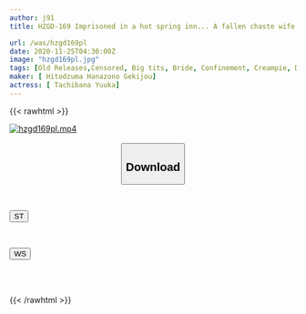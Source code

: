 ```yaml
---
author: j91
title: HZGD-169 Imprisoned in a hot spring inn... A fallen chaste wife Michiru Aika leaks love juice and goes crazy with aphrodisiacs and skilled techniques

url: /was/hzgd169pl
date: 2020-11-25T04:30:00Z
image: "hzgd169pl.jpg"
tags: [Old Releases,Censored, Big tits, Bride, Confinement, Creampie, Drama, Married Woman, Restraint, Solowork, Young wife]
maker: [ Hitodzuma Hanazono Gekijou]
actress: [ Tachibana Yuuka]
---
```



{{< rawhtml >}}

<div class="video" data-videoid="dOleyGk2pdSkRZj">
    <a href="javascript:;">
        <img src="/was/hzgd169pl/hzgd169pl.jpg" width="WIDTH" height="HEIGHT" alt="hzgd169pl.mp4" loading="lazy">
    </a>
</div>

<script type="text/javascript" src="https://j91.asia/asset/on-demand-st.js"></script>

<br>
  <link rel="stylesheet" href="https://j91.asia/asset/bs5.css">
  
  <center>
  <button class="btn btn-primary" type="button" data-bs-toggle="collapse" data-bs-target=".multi-collapse" aria-expanded="false" aria-controls="multiCollapseExample1 multiCollapseExample2"><h2>Download</h2></button></center>
</p>
<div class="row">
  <div class="col">
    <div class="collapse multi-collapse" id="multiCollapseExample1">
      <div class="card card-body">
	      	      <br>
<div class="buttons">  
<p><a href="https://streamtape.to/v/dOleyGk2pdSkRZj" target="_blank"><button class="btn-hover color-3"><i class="fa fa-download"></i> ST</button></a></p></div>
    </div>
  </div>
</div>
  <div class="col">
    <div class="collapse multi-collapse" id="multiCollapseExample2">
      <div class="card card-body">
	      <br>
<div class="buttons">
<p><a href="https://wolfstream.tv/kqglbqfw6ddz" target="_blank"><button class="btn-hover color-8"><i class="fa fa-download"></i> WS</button></a></p></div>
<br><br>
      </div>
    </div>
  </div>
</div>

{{< /rawhtml >}}